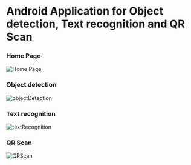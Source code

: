 # Android Application for Object detection, Text recognition and QR Scan
###  Home Page
![Home Page](https://user-images.githubusercontent.com/70836428/130663204-9c73b0c1-b0c6-4a47-9ad9-bc1cb1d76d5d.jpg)


### Object detection
![objectDetection](https://user-images.githubusercontent.com/70836428/130664528-10a040ba-dde5-441c-8e3e-b02bfe3ff72d.jpg)


### Text recognition
![textRecognition](https://user-images.githubusercontent.com/70836428/130664869-c7f07c3c-1242-415d-ae75-dde879d997a3.jpg)


### QR Scan
![QRScan](https://user-images.githubusercontent.com/70836428/130666958-54c9b5f6-290f-46ef-8aee-73d72ff9511f.jpg)
